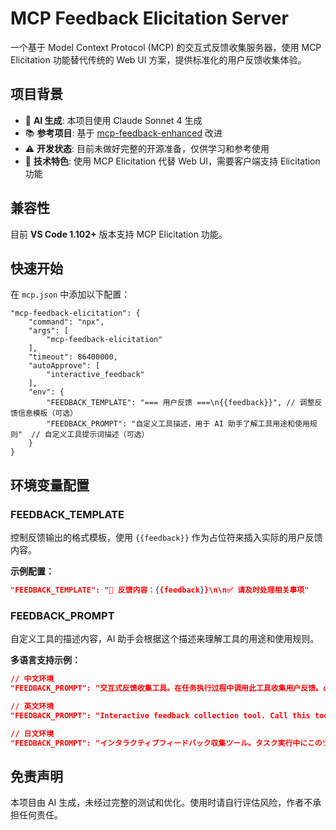 # MCP Feedback Elicitation Server

一个基于 Model Context Protocol (MCP) 的交互式反馈收集服务器，使用 MCP Elicitation 功能替代传统的 Web UI 方案，提供标准化的用户反馈收集体验。

## 项目背景

- 🤖 **AI 生成**: 本项目使用 Claude Sonnet 4 生成
- 📚 **参考项目**: 基于 [mcp-feedback-enhanced](https://github.com/Minidoracat/mcp-feedback-enhanced) 改进
- ⚠️ **开发状态**: 目前未做好完整的开源准备，仅供学习和参考使用
- 🔧 **技术特色**: 使用 MCP Elicitation 代替 Web UI，需要客户端支持 Elicitation 功能

## 兼容性

目前 **VS Code 1.102+** 版本支持 MCP Elicitation 功能。

## 快速开始

在 `mcp.json` 中添加以下配置：

```json5
"mcp-feedback-elicitation": {
    "command": "npx",
    "args": [
        "mcp-feedback-elicitation"
    ],
    "timeout": 86400000,
    "autoApprove": [
        "interactive_feedback"
    ],
    "env": {
        "FEEDBACK_TEMPLATE": "=== 用户反馈 ===\n{{feedback}}", // 调整反馈信息模板（可选）
        "FEEDBACK_PROMPT": "自定义工具描述，用于 AI 助手了解工具用途和使用规则"  // 自定义工具提示词描述（可选）
    }
}
```

## 环境变量配置

### FEEDBACK_TEMPLATE
控制反馈输出的格式模板，使用 `{{feedback}}` 作为占位符来插入实际的用户反馈内容。

**示例配置：**
```json
"FEEDBACK_TEMPLATE": "📝 反馈内容：{{feedback}}\n\n✅ 请及时处理相关事项"
```

### FEEDBACK_PROMPT  
自定义工具的描述内容，AI 助手会根据这个描述来理解工具的用途和使用规则。

**多语言支持示例：**
```json
// 中文环境
"FEEDBACK_PROMPT": "交互式反馈收集工具。在任务执行过程中调用此工具收集用户反馈。必须重复调用直到用户明确表示结束。"

// 英文环境  
"FEEDBACK_PROMPT": "Interactive feedback collection tool. Call this tool to collect user feedback during task execution. Must call repeatedly until user explicitly says 'end'."

// 日文环境
"FEEDBACK_PROMPT": "インタラクティブフィードバック収集ツール。タスク実行中にこのツールを呼び出してユーザーフィードバックを収集します。ユーザーが明確に終了を示すまで繰り返し呼び出す必要があります。"
```

## 免责声明

本项目由 AI 生成，未经过完整的测试和优化。使用时请自行评估风险，作者不承担任何责任。
